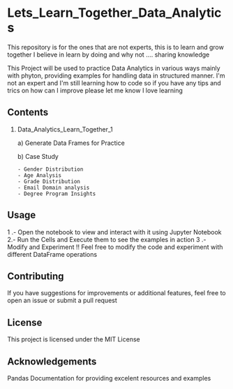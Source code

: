 # **Lets_Learn_Together_Data_Analytics**
This repository is for the ones that are not experts, this is to learn and grow together I believe in learn by doing and why not .... sharing knowledge

This Project will be used to practice Data Analytics in various ways mainly with phyton, providing examples for handling data in structured manner. 
I'm not an expert and I'm still learning how to code so if you have any tips and trics on how can I improve please let me know I love learning 

## Contents

1) Data_Analytics_Learn_Together_1
   
   a) Generate Data Frames for Practice
   
   b) Case Study
   
       - Gender Distribution
       - Age Analysis
       - Grade Distribution
       - Email Domain analysis
       - Degree Program Insights
      
## **Usage**   

1 .- Open the notebook to view and interact with it using Jupyter Notebook
2.-  Run the Cells and Execute them to see the examples in action
3 .- Modify and Experiment !! Feel free to modify the code and experiment with different DataFrame operations

## Contributing

If you have suggestions for improvements or additional features, feel free to open an issue or submit a pull request

## License

This project is licensed under the MIT License

## Acknowledgements

Pandas Documentation for providing excelent resources and examples
